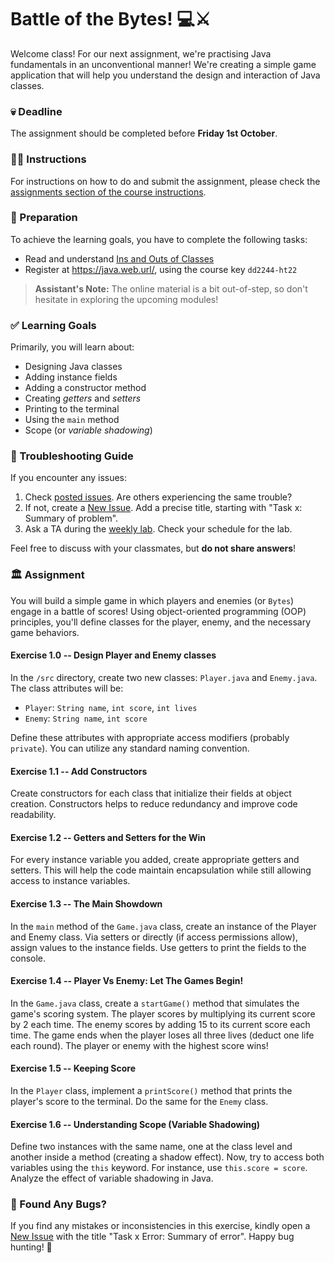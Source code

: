 # Battle of the Bytes! 💻⚔️

Welcome class! For our next assignment, we're practising Java fundamentals in an unconventional manner! We're creating a simple game application that will help you understand the design and interaction of Java classes.

### 💀 Deadline
The assignment should be completed before **Friday 1st October**.

### 👩‍🏫 Instructions
For instructions on how to do and submit the assignment, please check the [assignments section of the course instructions](https://github.com/unique/course-instructions).

### 📝 Preparation
To achieve the learning goals, you have to complete the following tasks:

- Read and understand [Ins and Outs of Classes](https://java.web.url/classes)
- Register at https://java.web.url/, using the course key `dd2244-ht22`

> **Assistant's Note:** The online material is a bit out-of-step, so don't hesitate in exploring the upcoming modules!

### ✅ Learning Goals

Primarily, you will learn about:
* Designing Java classes
* Adding instance fields
* Adding a constructor method
* Creating *getters* and *setters*
* Printing to the terminal
* Using the `main` method
* Scope (or *variable shadowing*)

### 🚨 Troubleshooting Guide
If you encounter any issues:

1. Check [posted issues](https://github.com/unique/course-issues). Are others experiencing the same trouble?
2. If not, create a [New Issue](https://github.com/unique/course-issues/new). Add a precise title, starting with "Task x: Summary of problem".
3. Ask a TA during the [weekly lab](https://queue.csc.tasks.com/Queue/INDA). Check your schedule for the lab.

Feel free to discuss with your classmates, but **do not share answers**!

### 🏛 Assignment

You will build a simple game in which players and enemies (or `Bytes`) engage in a battle of scores! Using object-oriented programming (OOP) principles, you'll define classes for the player, enemy, and the necessary game behaviors.

#### Exercise 1.0 -- Design Player and Enemy classes

In the `/src` directory, create two new classes: `Player.java` and `Enemy.java`. The class attributes will be:

- `Player`: `String name`, `int score`, `int lives`
- `Enemy`: `String name`, `int score`

Define these attributes with appropriate access modifiers (probably `private`). You can utilize any standard naming convention.

#### Exercise 1.1 -- Add Constructors

Create constructors for each class that initialize their fields at object creation. Constructors helps to reduce redundancy and improve code readability.

#### Exercise 1.2 -- Getters and Setters for the Win

For every instance variable you added, create appropriate getters and setters. This will help the code maintain encapsulation while still allowing access to instance variables.

#### Exercise 1.3 -- The Main Showdown

In the `main` method of the `Game.java` class, create an instance of the Player and Enemy class. Via setters or directly (if access permissions allow), assign values to the instance fields. Use getters to print the fields to the console.

#### Exercise 1.4 -- Player Vs Enemy: Let The Games Begin!

In the `Game.java` class, create a `startGame()` method that simulates the game's scoring system. The player scores by multiplying its current score by 2 each time. The enemy scores by adding 15 to its current score each time. The game ends when the player loses all three lives (deduct one life each round). The player or enemy with the highest score wins!

#### Exercise 1.5 -- Keeping Score

In the `Player` class, implement a `printScore()` method that prints the player's score to the terminal. Do the same for the `Enemy` class.

#### Exercise 1.6 -- Understanding Scope (Variable Shadowing)

Define two instances with the same name, one at the class level and another inside a method (creating a shadow effect). Now, try to access both variables using the `this` keyword. For instance, use `this.score = score`. Analyze the effect of variable shadowing in Java.

### 🐞 Found Any Bugs?
If you find any mistakes or inconsistencies in this exercise, kindly open a [New Issue](https://github.com/unique/course-issues/new) with the title "Task x Error: Summary of error". Happy bug hunting! 🦟